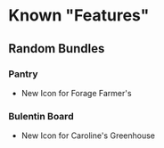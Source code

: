 # Known "Features"

## Random Bundles

### Pantry

- New Icon for Forage Farmer's

### Bulentin Board

- New Icon for Caroline's Greenhouse
